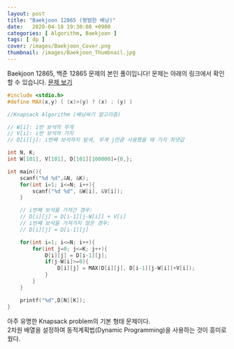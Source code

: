 ```yaml
---
layout: post
title: "Baekjoon 12865 (평범한 배낭)"
date:   2020-04-18 19:30:00 +0900
categories: [ Algorithm, Baekjoon ]
tags: [ dp ]
cover: /images/Baekjoon_Cover.png
thumbnail: /images/Baekjoon_Thumbnail.jpg
---
```


Baekjoon 12865, 백준 12865 문제의 본인 풀이입니다!
문제는 아래의 링크에서 확인할 수 있습니다.
[문제 보기][prob]
<!-- more -->
``` c++
#include <stdio.h>
#define MAX(x,y) ( (x)>(y) ? (x) : (y) )

//Knapsack Algorithm (배낭싸기 알고리즘)

// W[i]: i번 보석의 무게
// V[i]: i번 보석의 가치
// D[i][j]: i번째 보석까지 탐색, 무게 j만큼 사용했을 때 가치 최댓값

int N, K;
int W[101], V[101], D[101][100000]={0,};

int main(){
    scanf("%d %d",&N, &K);
    for(int i=1; i<=N; i++){
        scanf("%d %d", &W[i], &V[i]);
    }

    // i번째 보석을 가져간 경우:
    // D[i][j] = D[i-1][j-W[i]] + V[i]
    // i번째 보석을 가져가지 않은 경우:
    // D[i][j] = D[i-1][j]

    for(int i=1; i<=N; i++){
        for(int j=0; j<=K; j++){
            D[i][j] = D[i-1][j];
            if(j-W[i]>=0){
                D[i][j] = MAX(D[i][j], D[i-1][j-W[i]]+V[i]);
            }
        }
    }

    printf("%d",D[N][K]);
}
```

아주 유명한 Knapsack problem의 기본 형태 문제이다.  
2차원 배열을 설정하여 동적계획법(Dynamic Programming)을 사용하는 것이 흥미로웠다.


[prob]: https://www.acmicpc.net/problem/12865